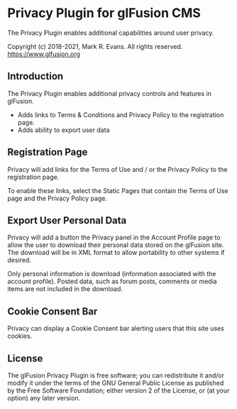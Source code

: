 # Privacy Plugin for glFusion CMS

The Privacy Plugin enables additional capabilities around user privacy.

Copyright (c) 2018-2021, Mark R. Evans. All rights reserved.
<https://www.glfusion.org>

## Introduction

The Privacy Plugin enables additional privacy controls and features in glFusion.

- Adds links to Terms & Conditions and Privacy Policy to the registration page.
- Adds ability to export user data

## Registration Page

Privacy will add links for the Terms of Use and / or the Privacy Policy to the registration page.

To enable these links, select the Static Pages that contain the Terms of Use page and the Privacy Policy page.

## Export User Personal Data

Privacy will add a button the Privacy panel in the Account Profile page to allow the user to download their personal data stored on the glFusion site. The download will be in XML format to allow portability to other systems if desired.

Only personal information is download (information associated with the account profile).  Posted data, such as forum posts, comments or media items are not included in the download.

## Cookie Consent Bar

Privacy can display a Cookie Consent bar alerting users that this site uses cookies.

## License

The glFusion Privacy Plugin is free software; you can redistribute it and/or modify it under the terms of the GNU General Public License as published by the Free Software Foundation; either version 2 of the License, or (at your option) any later version.
